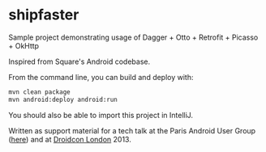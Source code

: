 shipfaster
==========

Sample project demonstrating usage of Dagger + Otto + Retrofit + Picasso + OkHttp

Inspired from Square's Android codebase. 

From the command line, you can build and deploy with:

```bash
mvn clean package
mvn android:deploy android:run
```

You should also be able to import this project in IntelliJ.

Written as support material for a tech talk at the Paris Android User Group ([here](https://plus.google.com/photos/103781206198600111125/albums/5927282187560742177)) and at [Droidcon London](http://uk.droidcon.com/2013/sessions/ship-faster-with-open-source/) 2013.
